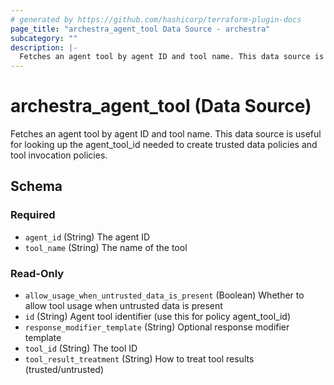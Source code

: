 ```yaml
---
# generated by https://github.com/hashicorp/terraform-plugin-docs
page_title: "archestra_agent_tool Data Source - archestra"
subcategory: ""
description: |-
  Fetches an agent tool by agent ID and tool name. This data source is useful for looking up the agent_tool_id needed to create trusted data policies and tool invocation policies.
---
```


# archestra_agent_tool (Data Source)

Fetches an agent tool by agent ID and tool name. This data source is useful for looking up the agent_tool_id needed to create trusted data policies and tool invocation policies.



<!-- schema generated by tfplugindocs -->
## Schema

### Required

- `agent_id` (String) The agent ID
- `tool_name` (String) The name of the tool

### Read-Only

- `allow_usage_when_untrusted_data_is_present` (Boolean) Whether to allow tool usage when untrusted data is present
- `id` (String) Agent tool identifier (use this for policy agent_tool_id)
- `response_modifier_template` (String) Optional response modifier template
- `tool_id` (String) The tool ID
- `tool_result_treatment` (String) How to treat tool results (trusted/untrusted)
